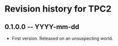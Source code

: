 # Revision history for TPC2

## 0.1.0.0 -- YYYY-mm-dd

* First version. Released on an unsuspecting world.
